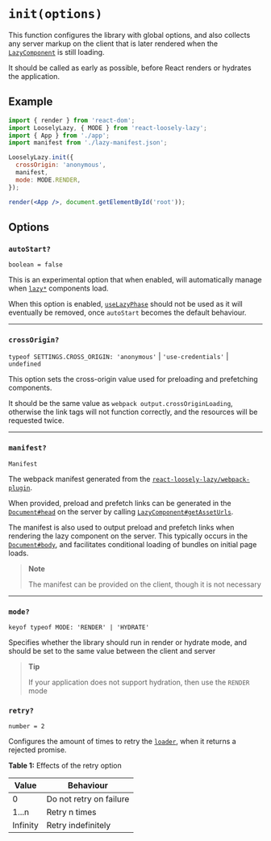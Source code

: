 # `init(options)`
This function configures the library with global options, and also collects any server markup on the client that is later rendered when the [`LazyComponent`](api/lazy-component) is still loading.

It should be called as early as possible, before React renders or hydrates the application. 

## Example
```jsx
import { render } from 'react-dom';
import LooselyLazy, { MODE } from 'react-loosely-lazy';
import { App } from './app';
import manifest from './lazy-manifest.json';

LooselyLazy.init({
  crossOrigin: 'anonymous',
  manifest,
  mode: MODE.RENDER,
});

render(<App />, document.getElementById('root'));
```

## Options
### `autoStart?`
`boolean = false`

This is an experimental option that when enabled, will automatically manage when [`lazy*`](api/lazy) components load.

When this option is enabled, [`useLazyPhase`](api/use-lazy-phase) should not be used as it will eventually be removed, once `autoStart` becomes the default behaviour. 

---

### `crossOrigin?`
`typeof SETTINGS.CROSS_ORIGIN: 'anonymous'` | `'use-credentials'` | `undefined`

This option sets the cross-origin value used for preloading and prefetching components.

It should be the same value as `webpack output.crossOriginLoading`, otherwise the link tags will not function correctly, and the resources will be requested twice.

---

### `manifest?`
`Manifest`

The webpack manifest generated from the [`react-loosely-lazy/webpack-plugin`](tooling/webpack-plugin).

When provided, preload and prefetch links can be generated in the [`Document#head`](https://developer.mozilla.org/en-US/docs/Web/API/Document/head) on the server by calling [`LazyComponent#getAssetUrls`](api/lazy-component?id=getasseturls).

The manifest is also used to output preload and prefetch links when rendering the lazy component on the server. This typically occurs in the [`Document#body`](https://developer.mozilla.org/en-US/docs/Web/API/Document/body), and facilitates conditional loading of bundles on initial page loads.

> **Note**
> 
> The manifest can be provided on the client, though it is not necessary

---

### `mode?`
`keyof typeof MODE: 'RENDER' | 'HYDRATE'`

Specifies whether the library should run in render or hydrate mode, and should be set to the same value between the client and server

<div class="alert--tip">

> **Tip**
>
> If your application does not support hydration, then use the `RENDER` mode

</div>

### `retry?`
`number = 2`

Configures the amount of times to retry the [`loader`](api/lazy?id=loader), when it returns a rejected promise.

**Table 1:** Effects of the retry option

| Value     | Behaviour               |
| --------- | ----------------------- |
| 0         | Do not retry on failure |
| 1...n     | Retry n times           |
| Infinity  | Retry indefinitely      |
